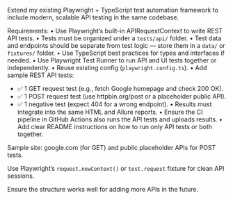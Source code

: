 Extend my existing Playwright + TypeScript test automation framework to include modern, scalable API testing in the same codebase.

Requirements:
• Use Playwright’s built-in APIRequestContext to write REST API tests.
• Tests must be organized under a `tests/api/` folder.
• Test data and endpoints should be separate from test logic — store them in a `data/` or `fixtures/` folder.
• Use TypeScript best practices for types and interfaces if needed.
• Use Playwright Test Runner to run API and UI tests together or independently.
• Reuse existing config (`playwright.config.ts`).
• Add sample REST API tests: 
   - ✅ 1 GET request test (e.g., fetch Google homepage and check 200 OK).
   - ✅ 1 POST request test (use httpbin.org/post or a placeholder public API).
   - ✅ 1 negative test (expect 404 for a wrong endpoint).
• Results must integrate into the same HTML and Allure reports.
• Ensure the CI pipeline in GitHub Actions also runs the API tests and uploads results.
• Add clear README instructions on how to run only API tests or both together.

Sample site: google.com (for GET) and public placeholder APIs for POST tests.

Use Playwright’s `request.newContext()` or `test.request` fixture for clean API sessions.

Ensure the structure works well for adding more APIs in the future.

